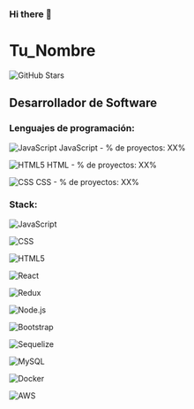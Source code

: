 ### Hi there 👋

# Tu_Nombre

![GitHub Stars](https://img.shields.io/github/stars/Tu_Nombre?style=social)

## Desarrollador de Software

### Lenguajes de programación:

![JavaScript](ruta-a-icono-js.png) JavaScript - % de proyectos: XX%

![HTML5](ruta-a-icono-html5.png) HTML - % de proyectos: XX%

![CSS](ruta-a-icono-css.png) CSS - % de proyectos: XX%

<!-- Repite este bloque para cada lenguaje que quieras mostrar -->

### Stack:

![JavaScript](ruta-a-icono-js.png)

![CSS](ruta-a-icono-css.png)

![HTML5](ruta-a-icono-html5.png)

![React](ruta-a-icono-react.png)

![Redux](ruta-a-icono-redux.png)

![Node.js](ruta-a-icono-nodejs.png)

![Bootstrap](ruta-a-icono-bootstrap.png)

![Sequelize](ruta-a-icono-sequelize.png)

![MySQL](ruta-a-icono-mysql.png)

![Docker](ruta-a-icono-docker.png)

![AWS](ruta-a-icono-aws.png)

<!-- Agrega más imágenes de los iconos de tus tecnologías del stack -->

